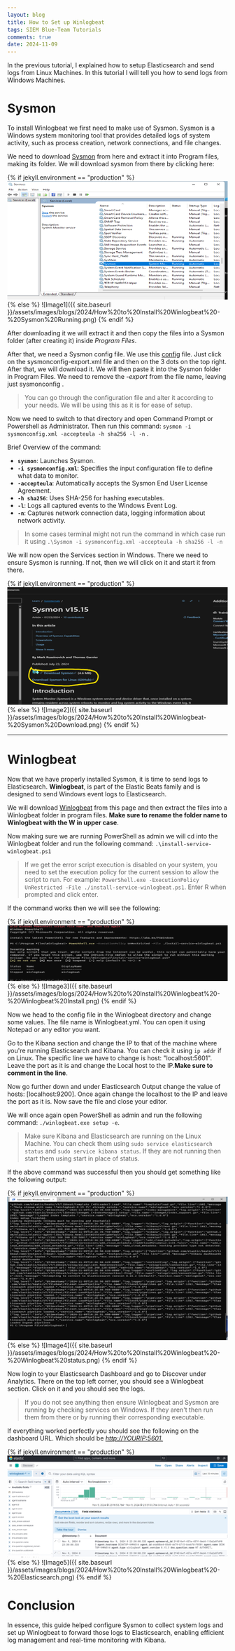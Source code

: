 ```yaml
---
layout: blog
title: How to Set up Winlogbeat
tags: SIEM Blue-Team Tutorials
comments: true
date: 2024-11-09
---
```

In the previous tutorial, I explained how to setup Elasticsearch and send logs from Linux Machines. In this tutorial I will tell you how to send logs from Windows Machines. 

# Sysmon

To install Winlogbeat we first need to make use of Sysmon. Sysmon is a Windows system monitoring tool that provides detailed logs of system activity, such as process creation, network connections, and file changes. 

We need to download [Sysmon](https://learn.microsoft.com/en-us/sysinternals/downloads/sysmon) from here and extract it into Program files, making its folder. We will download sysmon from there by clicking here: 

{% if jekyll.environment == "production" %}
![Image1](https://raw.githubusercontent.com/MasterChief220/Blogging-Website/main/assets/images/blogs/2024/How%20to%20Install%20Winlogbeat%20-%20Sysmon%20Running.png)
{% else %}
![Image1]({{ site.baseurl }}/assets/images/blogs/2024/How%20to%20Install%20Winlogbeat%20-%20Sysmon%20Running.png)
{% endif %}


After downloading it we will extract it and then copy the files into a Sysmon folder (after creating it) inside *Program Files*. 

After that, we need a Sysmon config file. We use this [config](https://github.com/SwiftOnSecurity/sysmon-config) file. Just click on the sysmonconfig-export.xml file and then on the 3 dots on the top right. After that, we will download it. We will then paste it into the Sysmon folder in Program Files. We need to remove the *-export*  from the file name, leaving just sysmonconfig .  

> You can go through the configuration file and alter it according to your needs. We will be using this as it is for ease of setup. 


Now we need to switch to that directory and open Command Prompt or Powershell as Administrator. Then run this command: 
   `sysmon -i sysmonconfig.xml -accepteula -h sha256 -l -n` . 

Brief Overview of the command: 
- **`sysmon`**: Launches Sysmon.
- **`-i sysmonconfig.xml`**: Specifies the input configuration file to define what data to monitor.
- **`-accepteula`**: Automatically accepts the Sysmon End User License Agreement.
- **`-h sha256`**: Uses SHA-256 for hashing executables.
- **`-l`**: Logs all captured events to the Windows Event Log.
- **`-n`**: Captures network connection data, logging information about network activity.

> In some cases terminal might not run the command in which case run it using `.\Sysmon -i sysmonconfig.xml -accepteula -h sha256 -l -n`

We will now open the Services section in Windows. There we need to ensure Sysmon is running. If not, then we will click on it and start it from there.  

{% if jekyll.environment == "production" %}
![Image2](https://raw.githubusercontent.com/MasterChief220/Blogging-Website/main/assets/images/blogs/2024/How%20to%20Install%20Winlogbeat-%20Sysmon%20Download.png)
{% else %}
![Image2]({{ site.baseurl }}/assets/images/blogs/2024/How%20to%20Install%20Winlogbeat-%20Sysmon%20Download.png)
{% endif %}

-----

# Winlogbeat 
Now that we have properly installed Sysmon, it is time to send logs to Elasticsearch. **Winlogbeat**, is part of the Elastic Beats family and is designed to send Windows event logs to Elasticsearch.

We will download [Winlogbeat](https://www.elastic.co/downloads/beats/winlogbeat) from this page and then extract the files into a Winlogbeat folder in program files. **Make sure to rename the folder name to Winlogbeat with the W in upper case**. 

Now making sure we are running PowerShell as admin we will cd into the Winlogbeat folder and run the following command: `.\install-service-winlogbeat.ps1` 

> If we get the error script execution is disabled on your system, you need to set the execution policy for the current session to allow the script to run. For example: `PowerShell.exe -ExecutionPolicy UnRestricted -File ./install-service-winlogbeat.ps1`. Enter R when prompted and click enter. 

If the command works then we will see the following:  

{% if jekyll.environment == "production" %}
![Image3](https://raw.githubusercontent.com/MasterChief220/Blogging-Website/main/assets/images/blogs/2024/How%20to%20Install%20Winlogbeat%20-%20Winlogbeat%20Install.png)
{% else %}
![Image3]({{ site.baseurl }}/assets/images/blogs/2024/How%20to%20Install%20Winlogbeat%20-%20Winlogbeat%20Install.png)
{% endif %}


Now we head to the config file in the Winlogbeat directory and change some values. The file name is Winlogbeat.yml. You can open it using Notepad or any editor you want. 

Go to the Kibana section and change the IP to that of the machine where you're running Elasticsearch and Kibana. You can check it using `ip addr` if on Linux. The specific line we have to change is host:  "localhost:5601". Leave the port as it is and change the Local host to the IP.**Make sure to comment in the line**. 

Now go further down and under Elasticsearch Output change the value of hosts: [localhost:9200]. Once again change the localhost to the IP and leave the port as it is. Now save the file and close your editor.

We will once again open PowerShell as admin and run the following command:  `./winlogbeat.exe setup -e`. 

> Make sure Kibana and Elasticsearch are running on the Linux Machine. You can check them using `sudo service elasticsearch status` and `sudo service kibana status`. If they are not running then start them using start in place of status. 

If the above command was successful then you should get something like the following output: 

{% if jekyll.environment == "production" %}
![Image4](https://raw.githubusercontent.com/MasterChief220/Blogging-Website/main/assets/images/blogs/2024/How%20to%20Install%20Winlogbeat%20-%20Winlogbeat%20status.png)
{% else %}
![Image4]({{ site.baseurl }}/assets/images/blogs/2024/How%20to%20Install%20Winlogbeat%20-%20Winlogbeat%20status.png)
{% endif %}


Now login to your Elasticsearch Dashboard and go to Discover under Analytics. There on the top left corner, you should see a Winlogbeat section. Click on it and you should see the logs. 

>If you do not see anything then ensure Winlogbeat and Sysmon are running by checking services on Windows. If they aren't then run them from there or by running their corresponding executable.  

If everything worked perfectly you should see the following on the dashboard URL. Which should be [_http://YOURIP:5601._](http://YOURIP:5601.)

{% if jekyll.environment == "production" %}
![Image5](https://raw.githubusercontent.com/MasterChief220/Blogging-Website/main/assets/images/blogs/2024/How%20to%20Install%20Winlogbeat%20-%20Elasticsearch.png)
{% else %}
![Image5]({{ site.baseurl }}/assets/images/blogs/2024/How%20to%20Install%20Winlogbeat%20-%20Elasticsearch.png)
{% endif %}



# Conclusion 
In essence, this guide helped configure Sysmon to collect system logs and set up Winlogbeat to forward those logs to Elasticsearch, enabling efficient log management and real-time monitoring with Kibana.